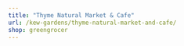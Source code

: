 ```yaml
---
title: "Thyme Natural Market & Cafe"
url: /kew-gardens/thyme-natural-market-and-cafe/
shop: greengrocer
---
```

